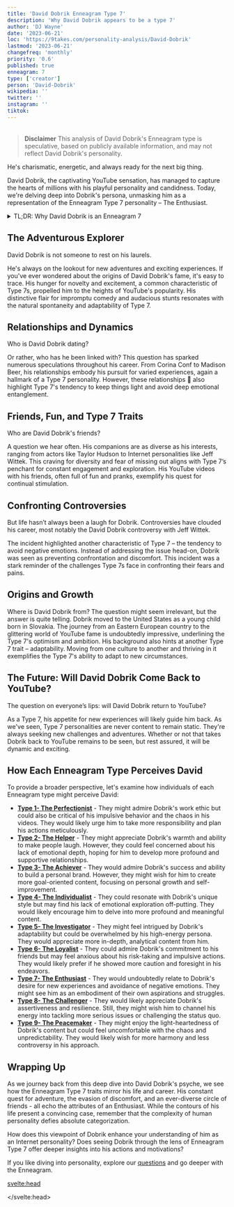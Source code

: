 ```yaml
---
title: 'David Dobrik Enneagram Type 7'
description: 'Why David Dobrik appears to be a type 7'
author: 'DJ Wayne'
date: '2023-06-21'
loc: 'https://9takes.com/personality-analysis/David-Dobrik'
lastmod: '2023-06-21'
changefreq: 'monthly'
priority: '0.6'
published: true
enneagram: 7
type: ['creator']
person: 'David-Dobrik'
wikipedia: ''
twitter: ''
instagram: ''
tiktok:
---
```


<!-- notes: dating, come back to youtube, where he is from, when did he become famous, controversy with jeff wittek, David Dobrik and Taylor Hudson, girlfriend friends -->

<script>
	import  PopCard  from "$lib/components/atoms/PopCard.svelte";
import BlogPurpose from '$lib/components/blog/BlogPurpose.svelte'
</script>

<div
  style="display: flex;
    justify-content: center;
    margin: 1rem 0;
  "
>
  <PopCard
    image={`/types/7s/${'David-Dobrik'}.webp`}
    showIcon={false}
    enneagramType="7"
    displayText="David Dobrik"
    subtext=""
  />
</div>

> **Disclaimer** This analysis of David Dobrik's Enneagram type is speculative, based on publicly available information, and may not reflect David Dobrik's personality.

<p class="firstLetter">He's charismatic, energetic, and always ready for the next big thing.</p>

David Dobrik, the captivating YouTube sensation, has managed to capture the hearts of millions with his playful personality and candidness. Today, we're delving deep into Dobrik's persona, unmasking him as a representation of the Enneagram Type 7 personality – The Enthusiast.

<details>
<summary class="accordion">TL;DR: Why David Dobrik is an Enneagram 7</summary>
<div class="panel">
<ul>
<li><b>The Ever-Seeking Enthusiast</b>: David Dobrik, the YouTube sensation, is an engaging example of an Enneagram Type 7 personality - The Enthusiast. Known for his energetic demeanor and adventurous spirit, Dobrik's perpetual pursuit of novelty, as seen in his diverse interests and relationships, aligns with Type 7’s quest for constant stimulation and fear of missing out.</li>
<li><b>The Inner Dynamics</b>: Beneath the fun-filled facade, Dobrik's internal world may be a constant whirl of planning the next exciting experience, as is common with Type 7 personalities. He likely grapples with the pressure of keeping things light-hearted, avoiding deeper emotions, and maintaining an image of endless enthusiasm, both privately and publicly.</li>
<li><b>Navigating Controversies</b>: Dobrik's avoidance of negative emotions during controversies, notably the incident with Jeff Wittek, connects with Type 7’s fear of pain and discomfort. It serves as a reminder of Type 7's childhood wounds, where they may have felt the need to maintain a cheerful exterior to cope with a fear of deprivation or pain.</li>
<li><b>Motivated by Desire for Freedom</b>: Dobrik's actions, whether it's his pursuit of varied experiences or his journey from Slovakia to YouTube fame, all trace back to the Type 7's core motivation – the desire for freedom and satisfaction. As a Type 7, Dobrik strives to evade limitations, seeking fulfillment in new experiences, mirroring his enthusiastic and dynamic personality.</li>
</ul>
  </div>
</details>

## The Adventurous Explorer

David Dobrik is not someone to rest on his laurels.

He's always on the lookout for new adventures and exciting experiences. If you've ever wondered about the origins of David Dobrik's fame, it's easy to trace. His hunger for novelty and excitement, a common characteristic of Type 7s, propelled him to the heights of YouTube's popularity. His distinctive flair for impromptu comedy and audacious stunts resonates with the natural spontaneity and adaptability of Type 7.

## Relationships and Dynamics

Who is David Dobrik dating?

Or rather, who has he been linked with? This question has sparked numerous speculations throughout his career. From Corina Conf to Madison Beer, his relationships embody his pursuit for varied experiences, again a hallmark of a Type 7 personality. However, these relationships 💑 also highlight Type 7's tendency to keep things light and avoid deep emotional entanglement.

## Friends, Fun, and Type 7 Traits

Who are David Dobrik's friends?

A question we hear often. His companions are as diverse as his interests, ranging from actors like Taylor Hudson to Internet personalities like Jeff Wittek. This craving for diversity and fear of missing out aligns with Type 7’s penchant for constant engagement and exploration. His YouTube videos with his friends, often full of fun and pranks, exemplify his quest for continual stimulation.

## Confronting Controversies

But life hasn’t always been a laugh for Dobrik. Controversies have clouded his career, most notably the David Dobrik controversy with Jeff Wittek.

The incident highlighted another characteristic of Type 7 – the tendency to avoid negative emotions. Instead of addressing the issue head-on, Dobrik was seen as preventing confrontation and discomfort. This incident was a stark reminder of the challenges Type 7s face in confronting their fears and pains.

## Origins and Growth

Where is David Dobrik from? The question might seem irrelevant, but the answer is quite telling. Dobrik moved to the United States as a young child born in Slovakia. The journey from an Eastern European country to the glittering world of YouTube fame is undoubtedly impressive, underlining the Type 7's optimism and ambition. His background also hints at another Type 7 trait – adaptability. Moving from one culture to another and thriving in it exemplifies the Type 7's ability to adapt to new circumstances.

## The Future: Will David Dobrik Come Back to YouTube?

The question on everyone’s lips: will David Dobrik return to YouTube?

As a Type 7, his appetite for new experiences will likely guide him back. As we've seen, Type 7 personalities are never content to remain static. They're always seeking new challenges and adventures. Whether or not that takes Dobrik back to YouTube remains to be seen, but rest assured, it will be dynamic and exciting.

## How Each Enneagram Type Perceives David

To provide a broader perspective, let's examine how individuals of each Enneagram type might perceive David:

- **[Type 1- The Perfectionist](/enneagram-corner/enneagram-type-1)** - They might admire Dobrik's work ethic but could also be critical of his impulsive behavior and the chaos in his videos. They would likely urge him to take more responsibility and plan his actions meticulously.
- **[Type 2- The Helper](/enneagram-corner/enneagram-type-2)** - They might appreciate Dobrik's warmth and ability to make people laugh. However, they could feel concerned about his lack of emotional depth, hoping for him to develop more profound and supportive relationships.
- **[Type 3- The Achiever](/enneagram-corner/enneagram-type-3)** - They would admire Dobrik's success and ability to build a personal brand. However, they might wish for him to create more goal-oriented content, focusing on personal growth and self-improvement.
- **[Type 4- The Individualist](/enneagram-corner/enneagram-type-4)** - They could resonate with Dobrik's unique style but may find his lack of emotional exploration off-putting. They would likely encourage him to delve into more profound and meaningful content.
- **[Type 5- The Investigator](/enneagram-corner/enneagram-type-5)** - They might feel intrigued by Dobrik's adaptability but could be overwhelmed by his high-energy persona. They would appreciate more in-depth, analytical content from him.
- **[Type 6- The Loyalist](/enneagram-corner/enneagram-type-6)** - They could admire Dobrik's commitment to his friends but may feel anxious about his risk-taking and impulsive actions. They would likely prefer if he showed more caution and foresight in his endeavors.
- **[Type 7- The Enthusiast](/enneagram-corner/enneagram-type-7)** - They would undoubtedly relate to Dobrik's desire for new experiences and avoidance of negative emotions. They might see him as an embodiment of their own aspirations and struggles.
- **[Type 8- The Challenger](/enneagram-corner/enneagram-type-8)** - They would likely appreciate Dobrik's assertiveness and resilience. Still, they might wish him to channel his energy into tackling more serious issues or challenging the status quo.
- **[Type 9- The Peacemaker](/enneagram-corner/enneagram-type-9)** - They might enjoy the light-heartedness of Dobrik's content but could feel uncomfortable with the chaos and unpredictability. They would likely wish for more harmony and less controversy in his approach.

## Wrapping Up

As we journey back from this deep dive into David Dobrik's psyche, we see how the Enneagram Type 7 traits mirror his life and career. His constant quest for adventure, the evasion of discomfort, and an ever-diverse circle of friends - all echo the attributes of an Enthusiast. While the contours of his life present a convincing case, remember that the complexity of human personality defies absolute categorization.

How does this viewpoint of Dobrik enhance your understanding of him as an Internet personality? Does seeing Dobrik through the lens of Enneagram Type 7 offer deeper insights into his actions and motivations?

If you like diving into personality, explore our <a href="/questions" >questions</a> and go deeper with the Enneagram.

<!-- todo good CTA ^ -->

<svelte:head>

<script type="application/ld+json">
  {
  "@context": "http://schema.org",
  "@graph": [
    {
      "@type": "Article",
      "articleBody": "This article explores the personality traits of David Dobrik from the perspective of the Enneagram Type 7. Known for his enthusiasm, adventure-seeking nature, and ability to entertain, David embodies many characteristics of Type 7 personalities. The article discusses various facets of David's life and career that demonstrate his Type 7 characteristics, including his YouTube success, inner world, controversies, and core motivation.",
      "creator": {
        "@type": "Person",
        "name": "DJ Wayne",
        "sameAs": ["https://www.instagram.com/djwayne3/", "https://www.youtube.com/@djwayne3", "https://www.linkedin.com/in/davidtwayne/", "https://twitter.com/djwayne3"
        ]
      },
      "author": {
        "@type": "Person",
        "name": "DJ Wayne",
        "sameAs": ["https://www.instagram.com/djwayne3/", "https://www.youtube.com/@djwayne3", "https://www.linkedin.com/in/davidtwayne/", "https://twitter.com/djwayne3"
        ]
      },
      "dateModified": {
        "@type": "Date",
        "@value": "2023-06-22"
      },
      "datePublished": {
        "@type": "Date",
        "@value": "2023-06-22"
      },
      "description": "This blog post examines why David Dobrik might be an Enneagram Type 7. It focuses on his personality traits, his motivations, his inner world, controversies he's faced, and how these elements might be related to the core attributes of a Type 7.",
      "headline": "Unraveling David Dobrik: An Insight Into His Enneagram Type 7 Personality",
      "image": {
        "@type": "ImageObject",
        "height": 900,
        "url": "https://9takes.com/types/7s/David-Dobrik.webp",
        "width": 900
      },
      "mainEntityOfPage": {
        "@id": "https://9takes.com/personality-analysis/David-Dobrik",
        "@type": "WebPage"
      },
      "mentions": {
        "@type": "Person",
        "name": "David Dobrik",
        "sameAs": ["https://en.wikipedia.org/wiki/David_Dobrik", "https://twitter.com/DavidDobrik", "https://www.instagram.com/daviddobrik/", "https://www.tiktok.com/@daviddobrik"]
      },
      "publisher": {
        "@type": "Organization",
        "sameAs": ["https://www.instagram.com/9takesdotcom/", "https://twitter.com/9takesdotcom"],
        "logo": {
          "@type": "ImageObject",
          "url": "https://9takes.com/brand/aero.png"
        },
        "name": "9takes"
      }
    },
    {
      "@type": "FAQPage",
      "mainEntity": [
        {
          "@type": "Question",
          "acceptedAnswer": {
            "@type": "Answer",
            "text": "David Dobrik exhibits many characteristics associated with Enneagram Type 7 personalities. This includes his enthusiasm, desire for new experiences, and entertainment ability. These characteristics are deeply rooted in his desire to avoid pain and pursue pleasure, which is a core motivation for Type 7 individuals."
          },
          "name": "Why is David Dobrik considered an Enneagram Type 7?"
        },
        {
          "@type": "Question",
          "acceptedAnswer": {
            "@type": "Answer",
            "text": "David's success on YouTube, his constant pursuit of new adventures, and his resilience in the face of controversies all indicate his Type 7 personality. Moreover, his constant energy and drive reflect the strengths and growth potential of Type 7 individuals."
          },
          "name": "What are some examples of David Dobrik's Type 7 characteristics?"
        },
        {
          "@type": "Question",
          "acceptedAnswer": {
            "@type": "Answer",
            "text": "David Dobrik is well-known for his charismatic and energetic personality. He is adventurous, fun-loving, and often tends to be in the public eye. However, these descriptions are based on public perception and his portrayed image in the media. To know his exact personality, one would have to know him personally."
          },
          "name": "What is David Dobrik's personality?"
        },
        {
          "@type": "Question",
          "acceptedAnswer": {
            "@type": "Answer",
            "text": "David Dobrik is an Enneagram type 7, also known as The Enthusiast. This Enneagram type is enthusiastic, adventurous, and pleasure-seeking, often motivated by a desire to be happy and avoid pain. Please note that this information is based on public information and not directly confirmed by David Dobrik himself."
          },
          "name": "What is David Dobrik's Enneagram type?"
        }
      ]
    }
  ]
}
</script>

</svelte:head>

<style lang="scss"></style>
